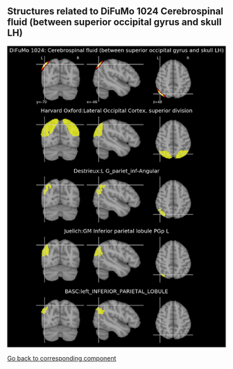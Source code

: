 


## Structures related to DiFuMo 1024 Cerebrospinal fluid (between superior occipital gyrus and skull LH)

![228](228.jpg "Structures related to DiFuMo 1024 Cerebrospinal fluid (between superior occipital gyrus and skull LH)")

[Go back to corresponding component](https://parietal-inria.github.io/DiFuMo/1024/html/228.html)
